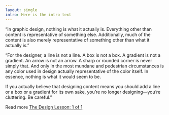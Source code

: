 ```yaml
---
layout: single
intro: Here is the intro text
---
```

&#8220;In graphic design, nothing is what it actually is. Everything other than content is representative of something else. Additionally, much of the content is also merely representative of something other than what it actually is.&#8221;

&#8220;For the designer, a line is not a line. A box is not a box. A gradient is not a gradient. An arrow is not an arrow. A sharp or rounded corner is never simply that. And only in the most mundane and pedestrian circumstances is any color used in design actually representative of the color itself. In essence, nothing is what it would seem to be.

If you actually believe that designing content means you should add a line or a box or a gradient for its own sake, you’re no longer designing—you’re cluttering. Be careful.&#8221;

Read more [The Design Lesson: 1 of 1](http://andyrutledge.com/the-design-lesson.php "The Design Lesson: 1 of 1")